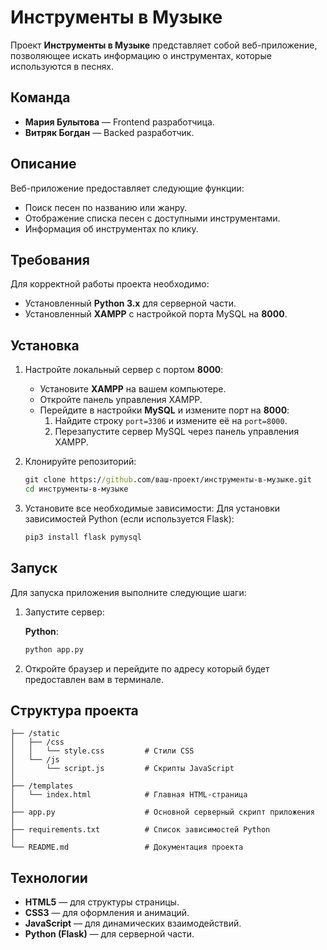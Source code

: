 # Инструменты в Музыке

Проект **Инструменты в Музыке** представляет собой веб-приложение, позволяющее искать информацию о инструментах, которые используются в песнях.

## Команда

- **Мария Булытова** — Frontend разработчица.
- **Витряк Богдан** — Backed разработчик.

## Описание

Веб-приложение предоставляет следующие функции:
- Поиск песен по названию или жанру.
- Отображение списка песен с доступными инструментами.
- Информация об инструментах по клику.

## Требования

Для корректной работы проекта необходимо:
- Установленный **Python 3.x** для серверной части.
- Установленный **XAMPP** с настройкой порта MySQL на **8000**.

## Установка

1. Настройте локальный сервер с портом **8000**:
   - Установите **XAMPP** на вашем компьютере.
   - Откройте панель управления XAMPP.
   - Перейдите в настройки **MySQL** и измените порт на **8000**:
     1. Найдите строку `port=3306` и измените её на `port=8000`.
     2. Перезапустите сервер MySQL через панель управления XAMPP.

2. Клонируйте репозиторий:
    ```cmd
    git clone https://github.com/ваш-проект/инструменты-в-музыке.git
    cd инструменты-в-музыке
    ```

3. Установите все необходимые зависимости:
    Для установки зависимостей Python (если используется Flask):
    ```cmd
    pip3 install flask pymysql
    ```
## Запуск

Для запуска приложения выполните следующие шаги:

1. Запустите сервер:

    **Python**:
    ```cmd
    python app.py
    ```

2. Откройте браузер и перейдите по адресу который будет предоставлен вам в терминале.

## Структура проекта

```
├── /static
│   ├── /css
│   │   └── style.css         # Стили CSS
│   └── /js
│       └── script.js         # Скрипты JavaScript
│
├── /templates
│   └── index.html            # Главная HTML-страница
│
├── app.py                    # Основной серверный скрипт приложения
│
├── requirements.txt          # Список зависимостей Python
│
└── README.md                 # Документация проекта
```
## Технологии

- **HTML5** — для структуры страницы.
- **CSS3** — для оформления и анимаций.
- **JavaScript** — для динамических взаимодействий.
- **Python (Flask)** — для серверной части.